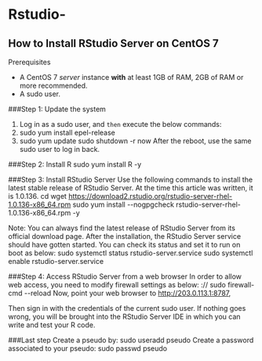 # Rstudio-

## How to Install RStudio Server on CentOS 7

Prerequisites
* A CentOS 7 *server* instance **with** at least 1GB of RAM, 2GB of RAM or more recommended.
*	A sudo user.

###Step 1: Update the system
1. Log in as a sudo user, and `then` execute the below commands:
2. sudo yum install epel-release
1. sudo yum update
sudo shutdown -r now
After the reboot, use the same sudo user to log in back.

###Step 2: Install R
sudo yum install R -y

###Step 3: Install RStudio Server
Use the following commands to install the latest stable release of RStudio Server. At the time this article was written, it is 1.0.136.
cd
wget https://download2.rstudio.org/rstudio-server-rhel-1.0.136-x86_64.rpm
sudo yum install --nogpgcheck rstudio-server-rhel-1.0.136-x86_64.rpm -y

Note: You can always find the latest release of RStudio Server from its official download page.
After the installation, the RStudio Server service should have gotten started. You can check its status and set it to run on boot as below:
sudo systemctl status rstudio-server.service
sudo systemctl enable rstudio-server.service

###Step 4: Access RStudio Server from a web browser
In order to allow web access, you need to modify firewall settings as below:
://
sudo firewall-cmd --reload
Now, point your web browser to http://203.0.113.1:8787,

Then sign in with the credentials of the current sudo user. If nothing goes wrong, you will be brought into the RStudio Server IDE in which you can write and test your R code.

###Last step
Create a pseudo by: sudo useradd pseudo
Create a password associated to your pseudo: sudo passwd pseudo
